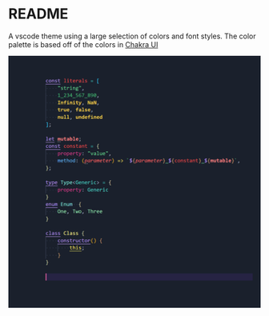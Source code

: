 # README

A vscode theme using a large selection of colors and font styles.
The color palette is based off of the colors in [Chakra UI](https://chakra-ui.com/)

![Preview of syntax highlighting](marketplace/screenshot-1.png?raw=true)
